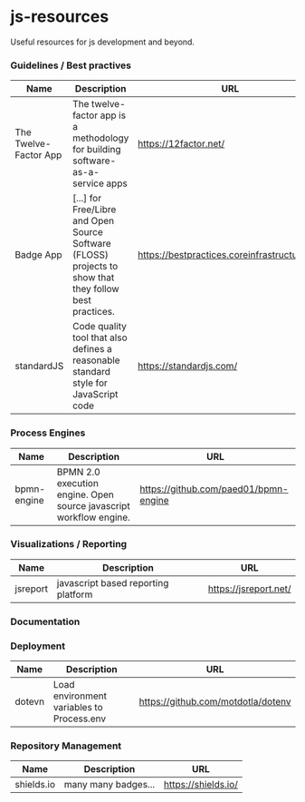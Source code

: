 # js-resources
Useful resources for js development and beyond.


### Guidelines / Best practives

Name|Description|URL
---|---|---|
The Twelve-Factor App|The twelve-factor app is a methodology for building software-as-a-service apps|https://12factor.net/
Badge App|[...] for Free/Libre and Open Source Software (FLOSS) projects to show that they follow best practices.|https://bestpractices.coreinfrastructure.org
standardJS|Code quality tool that also defines a reasonable standard style for JavaScript code|https://standardjs.com/

### Process Engines

Name|Description|URL
---|---|---|
bpmn-engine|BPMN 2.0 execution engine. Open source javascript workflow engine.|https://github.com/paed01/bpmn-engine


### Visualizations / Reporting

Name|Description|URL
---|---|---|
jsreport|javascript based reporting platform|https://jsreport.net/

### Documentation



### Deployment

Name|Description|URL
---|---|---|
dotevn|Load environment variables to Process.env|https://github.com/motdotla/dotenv

### Repository Management

Name|Description|URL
---|---|---|
shields.io|many many badges...|https://shields.io/
